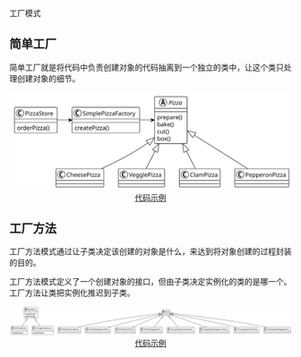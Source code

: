 工厂模式

## 简单工厂

简单工厂就是将代码中负责创建对象的代码抽离到一个独立的类中，让这个类只处理创建对象的细节。

<div align="center"><img src="./a/uml.svg"></div>
<div align="center"><a href="./a">代码示例</a></div>

## 工厂方法

工厂方法模式通过让子类决定该创建的对象是什么，来达到将对象创建的过程封装的目的。

工厂方法模式定义了一个创建对象的接口，但由子类决定实例化的类的是哪一个。工厂方法让类把实例化推迟到子类。

<div align="center"><img src="./b/uml.svg"></div>
<div align="center"><a href="./b">代码示例</a></div>
